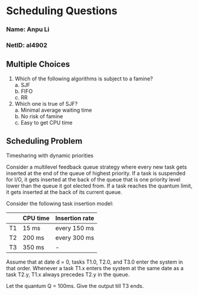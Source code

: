 # Scheduling Questions

### Name: Anpu Li

### NetID: al4902

## Multiple Choices

1. Which of the following algorithms is subject to a famine?  
   a. SJF  
   b. FIFO  
   c. RR
2. Which one is true of SJF?  
   a. Minimal average waiting time  
   b. No risk of famine  
   c. Easy to get CPU time

## Scheduling Problem

Timesharing with dynamic priorities

Consider a multilevel feedback queue strategy where every new task gets inserted at the end of the queue of highest priority. If a task is suspended for I/O, it gets inserted at the back of the queue that is one priority level lower than the queue it got elected from. If a task reaches the quantum limit, it gets inserted at the back of its current queue.

Consider the following task insertion model:

|  | CPU time | Insertion rate |
|----|----------|----------------|
| T1 | 15 ms | every 150 ms |
| T2 | 200 ms | every 300 ms |
| T3 | 350 ms | -    |

Assume that at date d = 0, tasks T1.0, T2.0, and T3.0 enter the system in that order. Whenever a task T1.x enters the system at the same date as a task T2.y, T1.x always precedes T2.y in the queue.

Let the quantum Q = 100ms. Give the output till T3 ends.
